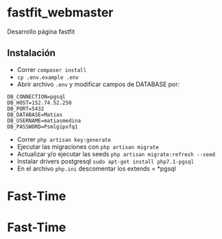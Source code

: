 # fastfit_webmaster
Desarrollo página fastfit

## Instalación
- Correr ```composer install```
- ```cp .env.example .env```
- Abrir archivo ```.env``` y modificar campos de DATABASE por:
```
DB_CONNECTION=pgsql
DB_HOST=152.74.52.250
DB_PORT=5432
DB_DATABASE=Matias
DB_USERNAME=matiasmedina
DB_PASSWORD=Psmlgipxfq1
```
- Correr ```php artisan key:generate```
- Ejecutar las migraciones con ```php artisan migrate```
- Actualizar y/o ejecutar las seeds ```php artisan migrate:refresh --seed```
- Instalar drivers postgresql ```sudo apt-get install php7.1-pgsql```
- En el archivo ```php.ini``` descomentar los extends = *pgsql
# Fast-Time
# Fast-Time
